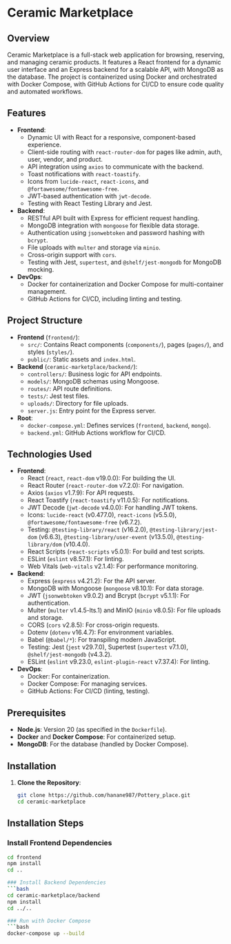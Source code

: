 # Ceramic Marketplace

## Overview
Ceramic Marketplace is a full-stack web application for browsing, reserving, and managing ceramic products. It features a React frontend for a dynamic user interface and an Express backend for a scalable API, with MongoDB as the database. The project is containerized using Docker and orchestrated with Docker Compose, with GitHub Actions for CI/CD to ensure code quality and automated workflows.

## Features
- **Frontend**:
  - Dynamic UI with React for a responsive, component-based experience.
  - Client-side routing with `react-router-dom` for pages like admin, auth, user, vendor, and product.
  - API integration using `axios` to communicate with the backend.
  - Toast notifications with `react-toastify`.
  - Icons from `lucide-react`, `react-icons`, and `@fortawesome/fontawesome-free`.
  - JWT-based authentication with `jwt-decode`.
  - Testing with React Testing Library and Jest.
- **Backend**:
  - RESTful API built with Express for efficient request handling.
  - MongoDB integration with `mongoose` for flexible data storage.
  - Authentication using `jsonwebtoken` and password hashing with `bcrypt`.
  - File uploads with `multer` and storage via `minio`.
  - Cross-origin support with `cors`.
  - Testing with Jest, `supertest`, and `@shelf/jest-mongodb` for MongoDB mocking.
- **DevOps**:
  - Docker for containerization and Docker Compose for multi-container management.
  - GitHub Actions for CI/CD, including linting and testing.

## Project Structure
- **Frontend** (`frontend/`):
  - `src/`: Contains React components (`components/`), pages (`pages/`), and styles (`styles/`).
  - `public/`: Static assets and `index.html`.
- **Backend** (`ceramic-marketplace/backend/`):
  - `controllers/`: Business logic for API endpoints.
  - `models/`: MongoDB schemas using Mongoose.
  - `routes/`: API route definitions.
  - `tests/`: Jest test files.
  - `uploads/`: Directory for file uploads.
  - `server.js`: Entry point for the Express server.
- **Root**:
  - `docker-compose.yml`: Defines services (`frontend`, `backend`, `mongo`).
  - `backend.yml`: GitHub Actions workflow for CI/CD.

## Technologies Used
- **Frontend**:
  - React (`react`, `react-dom` v19.0.0): For building the UI.
  - React Router (`react-router-dom` v7.2.0): For navigation.
  - Axios (`axios` v1.7.9): For API requests.
  - React Toastify (`react-toastify` v11.0.5): For notifications.
  - JWT Decode (`jwt-decode` v4.0.0): For handling JWT tokens.
  - Icons: `lucide-react` (v0.477.0), `react-icons` (v5.5.0), `@fortawesome/fontawesome-free` (v6.7.2).
  - Testing: `@testing-library/react` (v16.2.0), `@testing-library/jest-dom` (v6.6.3), `@testing-library/user-event` (v13.5.0), `@testing-library/dom` (v10.4.0).
  - React Scripts (`react-scripts` v5.0.1): For build and test scripts.
  - ESLint (`eslint` v8.57.1): For linting.
  - Web Vitals (`web-vitals` v2.1.4): For performance monitoring.
- **Backend**:
  - Express (`express` v4.21.2): For the API server.
  - MongoDB with Mongoose (`mongoose` v8.10.1): For data storage.
  - JWT (`jsonwebtoken` v9.0.2) and Bcrypt (`bcrypt` v5.1.1): For authentication.
  - Multer (`multer` v1.4.5-lts.1) and MinIO (`minio` v8.0.5): For file uploads and storage.
  - CORS (`cors` v2.8.5): For cross-origin requests.
  - Dotenv (`dotenv` v16.4.7): For environment variables.
  - Babel (`@babel/*`): For transpiling modern JavaScript.
  - Testing: Jest (`jest` v29.7.0), Supertest (`supertest` v7.1.0), `@shelf/jest-mongodb` (v4.3.2).
  - ESLint (`eslint` v9.23.0, `eslint-plugin-react` v7.37.4): For linting.
- **DevOps**:
  - Docker: For containerization.
  - Docker Compose: For managing services.
  - GitHub Actions: For CI/CD (linting, testing).

## Prerequisites
- **Node.js**: Version 20 (as specified in the `Dockerfile`).
- **Docker** and **Docker Compose**: For containerized setup.
- **MongoDB**: For the database (handled by Docker Compose).

## Installation
1. **Clone the Repository**:
   ```bash
   git clone https://github.com/hanane987/Pottery_place.git
   cd ceramic-marketplace

## Installation Steps

### Install Frontend Dependencies
```bash
cd frontend
npm install
cd ..

### Install Backend Dependencies
```bash
cd ceramic-marketplace/backend
npm install
cd ../..

### Run with Docker Compose
```bash
docker-compose up --build
